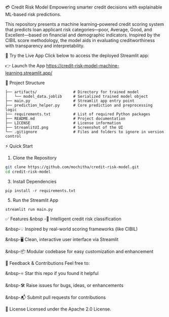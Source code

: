 💳 Credit Risk Model
Empowering smarter credit decisions with explainable ML-based risk predictions.


This repository presents a machine learning–powered credit scoring system that predicts loan applicant risk categories—poor, Average, Good, and Excellent—based on financial and demographic indicators. Inspired by the CIBIL score methodology, the model aids in evaluating creditworthiness with transparency and interpretability.

🔗 Try the Live App
Click below to access the deployed Streamlit app:

👉 Launch the App https://credit-risk-model-machine-learning.streamlit.app/

📁 Project Structure
 ```commandline
├── artifacts/                # Directory for trained model
│   └── model_data.joblib     # Serialized trained model object
├── main.py                   # Streamlit app entry point
├── prediction_helper.py      # Core prediction and preprocessing logic
├── requirements.txt          # List of required Python packages
├── README.md                 # Project documentation
├── LICENSE                   # License information
├── StreamlitUI.png           # Screenshot of the UI
└── .gitignore                # Files and folders to ignore in version control
```

⚡ Quick Start
1. Clone the Repository
```bash
git clone https://github.com/mochitha/credit-risk-model.git
cd credit-risk-model
```
3. Install Dependencies
```commandline
pip install -r requirements.txt
```
5. Run the Streamlit App
```commandline
streamlit run main.py
```

✅ Features
 &nbsp -🧠 Intelligent credit risk classification

 &nbsp-💡 Inspired by real-world scoring frameworks (like CIBIL)

 &nbsp-🖥️ Clean, interactive user interface via Streamlit

 &nbsp-📦 Modular codebase for easy customization and enhancement


🤝 Feedback & Contributions
Feel free to:

 &nbsp-⭐ Star this repo if you found it helpful

 &nbsp-🛠️ Raise issues for bugs, ideas, or enhancements

 &nbsp-📬 Submit pull requests for contributions


📜 License
Licensed under the Apache 2.0 License.
